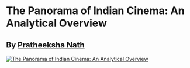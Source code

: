 # The Panorama of Indian Cinema: An Analytical Overview 
## By [Pratheeksha Nath](https://public.tableau.com/app/profile/pratheeksha.nath.narikkadan/vizzes)

<div class='tableauPlaceholder' id='viz1701483037966' style='position: relative'><noscript><a href='#'><img alt='The Panorama of Indian Cinema: An Analytical Overview ' src='https:&#47;&#47;public.tableau.com&#47;static&#47;images&#47;Th&#47;ThePanoramaofIndianCinemaAnAnalyticalOverview&#47;ThePanoramaofIndianCinemaAnAnalyticalOverview&#47;1_rss.png' style='border: none' /></a></noscript><object class='tableauViz'  style='display:none;'><param name='host_url' value='https%3A%2F%2Fpublic.tableau.com%2F' /> <param name='embed_code_version' value='3' /> <param name='site_root' value='' /><param name='name' value='ThePanoramaofIndianCinemaAnAnalyticalOverview&#47;ThePanoramaofIndianCinemaAnAnalyticalOverview' /><param name='tabs' value='no' /><param name='toolbar' value='yes' /><param name='static_image' value='https:&#47;&#47;public.tableau.com&#47;static&#47;images&#47;Th&#47;ThePanoramaofIndianCinemaAnAnalyticalOverview&#47;ThePanoramaofIndianCinemaAnAnalyticalOverview&#47;1.png' /> <param name='animate_transition' value='yes' /><param name='display_static_image' value='yes' /><param name='display_spinner' value='yes' /><param name='display_overlay' value='yes' /><param name='display_count' value='yes' /><param name='language' value='en-US' /></object></div>
